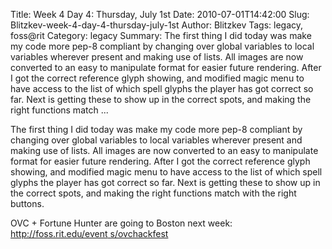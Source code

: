 Title: Week 4 Day 4: Thursday, July 1st
Date: 2010-07-01T14:42:00
Slug: Blitzkev-week-4-day-4-thursday-july-1st
Author: Blitzkev
Tags: legacy, foss@rit
Category: legacy
Summary: The first thing I did today was make my code more pep-8 compliant by changing over global variables to local variables wherever present and making use of lists. All images are now converted to an easy to manipulate format for easier future rendering. After I got the correct reference glyph showing, and modified magic menu to have access to the list of which spell glyphs the player has got correct so far. Next is getting these to show up in the correct spots, and making the right functions match  ... 

The first thing I did today was make my code more pep-8 compliant by changing
over global variables to local variables wherever present and making use of
lists. All images are now converted to an easy to manipulate format for easier
future rendering. After I got the correct reference glyph showing, and
modified magic menu to have access to the list of which spell glyphs the
player has got correct so far. Next is getting these to show up in the correct
spots, and making the right functions match with the right buttons.

OVC + Fortune Hunter are going to Boston next week: [http://foss.rit.edu/event
s/ovchackfest](http://foss.rit.edu/events/ovchackfest)

